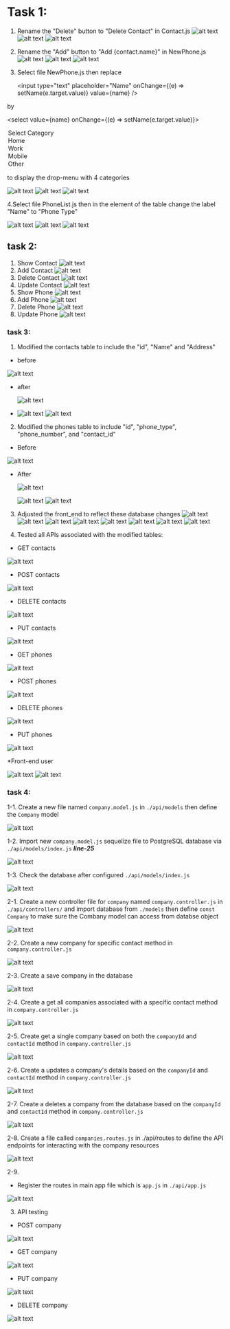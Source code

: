 # Task 1:

1. Rename the "Delete" button to "Delete Contact" in Contact.js
   ![alt text](./frontend/public/IMG/1.1.png)
   ![alt text](./frontend/public/IMG/1.2.png)
   ![alt text](./frontend/public/IMG/1.3.png)

2. Rename the "Add" button to "Add {contact.name}" in NewPhone.js
   ![alt text](./frontend/public/IMG/2.1.png)
   ![alt text](./frontend/public/IMG/2.2.png)
   ![alt text](./frontend/public/IMG/2-3-4.3.png)

3. Select file NewPhone.js then replace

   <input
   type="text"
   placeholder="Name"
   onChange={(e) => setName(e.target.value)}
   value={name}
   />

by

<select value={name} onChange={(e) => setName(e.target.value)}>

<option value="">Select Category</option>
<option value="home">Home</option>
<option value="work">Work</option>
<option value="mobile">Mobile</option>
<option value="other">Other</option>
</select>

to display the drop-menu with 4 categories

![alt text](./frontend/public/IMG/3.1.png)
![alt text](./frontend/public/IMG/3.2.png)
![alt text](./frontend/public/IMG/2-3-4.3.png)

4.Select file PhoneList.js then in the <tr> element of the table change the label "Name" to "Phone Type"

![alt text](./frontend/public/IMG/4.1.png)
![alt text](./frontend/public/IMG/4.2.png)
![alt text](./frontend/public/IMG/2-3-4.3.png)

## task 2:

1. Show Contact
   ![alt text](./frontend/public/IMG/2-1.png)
2. Add Contact
   ![alt text](./frontend/public/IMG/2-2.png)
3. Delete Contact
   ![alt text](./frontend/public/IMG/2-3.png)
4. Update Contact
   ![alt text](./frontend/public/IMG/2-4.png)
5. Show Phone
   ![alt text](./frontend/public/IMG/2-5.png)
6. Add Phone
   ![alt text](./frontend/public/IMG/2-6.png)
7. Delete Phone
   ![alt text](./frontend/public/IMG/2-7.png)
8. Update Phone
   ![alt text](./frontend/public/IMG/2-8.png)

### task 3:

1. Modified the contacts table to include the "id", "Name" and "Address"

- before

![alt text](./frontend/public/IMG/3-1.1.png)

- after

  ![alt text](./frontend/public/IMG/3-1.2.png)

- ![alt text](./frontend/public/IMG/3-1.3.png)
  ![alt text](./frontend/public/IMG/3-1.4.png)

2. Modified the phones table to include "id", "phone_type", "phone_number", and "contact_id"

- Before

![alt text](./frontend/public/IMG/3-2.1.png)

- After

  ![alt text](./frontend/public/IMG/3-2.2.png)

  ![alt text](./frontend/public/IMG/3-2.3.png)
  ![alt text](./frontend/public/IMG/3-2.4.png)

3. Adjusted the front_end to reflect these database changes
   ![alt text](./frontend/public/IMG/3-3.1.png)
   ![alt text](./frontend/public/IMG/3-3.2.png)
   ![alt text](./frontend/public/IMG/3-3.3.png)
   ![alt text](./frontend/public/IMG/3-3.4.png)
   ![alt text](./frontend/public/IMG/3-3.5.png)
   ![alt text](./frontend/public/IMG/3-3.6.png)
   ![alt text](./frontend/public/IMG/3-3.7.png)
   ![alt text](./frontend/public/IMG/3-3.8.png)

4. Tested all APIs associated with the modified tables:

- GET contacts

![alt text](./frontend/public/IMG/3-4.1.png)

- POST contacts

![alt text](./frontend/public/IMG/3-4.2.png)

- DELETE contacts

![alt text](./frontend/public/IMG/3-4.3.png)

- PUT contacts

![alt text](./frontend/public/IMG/3-4.4.png)

- GET phones

![alt text](./frontend/public/IMG/3-4.5.png)

- POST phones

![alt text](./frontend/public/IMG/3-4.6.png)

- DELETE phones

![alt text](./frontend/public/IMG/3-4.7.png)

- PUT phones

![alt text](./frontend/public/IMG/3-4.8.png)

\*Front-end user

![alt text](./frontend/public/IMG/3-5.1.png)
![alt text](./frontend/public/IMG/3-5.2.png)

### task 4:

1-1. Create a new file named `company.model.js` in `./api/models` then define the `Company` model

![alt text](./frontend/public/img/4-1.1.png)

1-2. Import new `company.model.js` sequelize file to PostgreSQL database via `./api/models/index.js` **_line-25_**

![alt text](./frontend/public/img/4-1.2.png)

1-3. Check the database after configured `./api/models/index.js`

![alt text](./frontend/public/img/t4.1db1.png)

2-1. Create a new controller file for `company` named `company.controller.js` in `./api/controllers/` and import database from `./models` then define `const Company` to make sure the Combany model can access from databse object

![alt text](./frontend/public/img/4-1.3.png)

2-2. Create a new company for specific contact method in `company.controller.js`

![alt text](./frontend/public/img/4-1.4.png)

2-3. Create a save company in the database

![alt text](./frontend/public/img/4-1.5.png)

2-4. Create a get all companies associated with a specific contact method in `company.controller.js`

![alt text](./frontend/public/img/4-1.6.png)

2-5. Create get a single company based on both the `companyId` and `contactId` method in `company.controller.js`

![alt text](./frontend/public/img/4-1.7.png)

2-6. Create a updates a company's details based on the `companyId` and `contactId` method in `company.controller.js`

![alt text](./frontend/public/img/4-1.8.png)

2-7. Create a deletes a company from the database based on the `companyId` and `contactId` method in `company.controller.js`

![alt text](./frontend/public/img/4-1.9.png)

2-8. Create a file called `companies.routes.js` in ./api/routes to define the API endpoints for interacting with the company resources

![alt text](./frontend/public/img/4-1.11.png)

2-9.

- Register the routes in main app file which is `app.js` in `./api/app.js`

![alt text](./frontend/public/img/4-1.10.png)

3. API testing

- POST company

![alt text](./frontend/public/img/4-3.1.png)

- GET company

![alt text](./frontend/public/img/4-3.2.png)

- PUT company

![alt text](./frontend/public/img/4-3.3.png)

- DELETE company

![alt text](./frontend/public/img/4-3.4.png)
